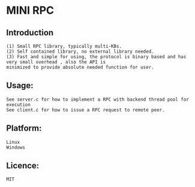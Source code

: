 # MINI RPC

## Introduction
	(1) Small RPC library, typically multi-KBs. 
	(2) Self contained library, no external library needed.
	(3) Fast and simple for using, the protocol is binary based and has very small overhead , also the API is
    minimized to provide absolute needed function for user.
	
## Usage:
	See server.c for how to implement a RPC with backend thread pool for execution
	See client.c for how to issue a RPC request to remote peer.
	
## Platform:
	Linux
	Windows
	
## Licence:
	MIT

